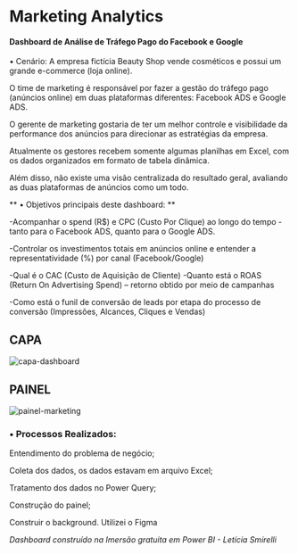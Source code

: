 # Marketing Analytics

#### Dashboard de Análise de Tráfego Pago do Facebook e Google 

• Cenário: A empresa fictícia Beauty Shop vende cosméticos e possui um grande e-commerce (loja online). 

O time de marketing é responsável por fazer a gestão do tráfego pago (anúncios online) em duas plataformas diferentes: Facebook ADS e Google ADS.

O gerente de marketing gostaria de ter um melhor controle e visibilidade da performance dos anúncios para direcionar as estratégias da empresa. 

Atualmente os gestores recebem somente algumas planilhas em Excel, com os dados organizados em formato de tabela dinâmica. 

Além disso, não existe uma visão centralizada do resultado geral, avaliando as duas plataformas de anúncios como um todo.







** • Objetivos principais deste dashboard: **

-Acompanhar o spend (R$) e CPC (Custo Por Clique) ao longo do tempo - tanto para o Facebook ADS, quanto para o Google ADS.

-Controlar os investimentos totais em anúncios online e entender a representatividade (%) por canal (Facebook/Google)

-Qual é o CAC (Custo de Aquisição de Cliente)
-Quanto está o ROAS (Return On Advertising Spend) – retorno obtido por meio de campanhas

-Como está o funil de conversão de leads por etapa do processo de conversão (Impressões, Alcances, Cliques e Vendas)


## CAPA
![capa-dashboard](https://user-images.githubusercontent.com/86385596/178377248-f901a0ea-1ffe-4be7-8d92-64d31219da4b.png)

## PAINEL
![painel-marketing](https://user-images.githubusercontent.com/86385596/178377258-b1e7ca7e-486c-44fb-ae82-2efa565d298c.png)






### • Processos Realizados:

Entendimento do problema de negócio;

Coleta dos dados, os dados estavam em arquivo Excel;

Tratamento dos dados no Power Query;

Construção do painel;

Construir o background. Utilizei o Figma


*Dashboard construído na Imersão gratuita em Power BI - Letícia Smirelli*
